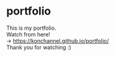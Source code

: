 # portfolio

This is my portfolio.  
Watch from here!  
-> https://konchannel.github.io/portfolio/  
Thank you for watching :)
